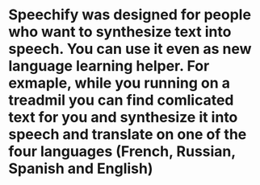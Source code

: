 # Speechify was designed for people who want to synthesize text into speech. You can use it even as new language learning helper. For exmaple, while you running on a treadmil you can find comlicated text for you and synthesize it into speech and translate on one of the four languages (French, Russian, Spanish and English)
